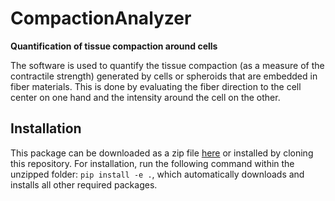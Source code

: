 # CompactionAnalyzer 

**Quantification of tissue compaction around cells**

The software is used to quantify the tissue compaction (as a measure of the contractile strength) generated by cells or spheroids that are embedded in fiber materials. This is done by evaluating the fiber direction to the cell center on one hand and the intensity around the cell on the other.   


## Installation
This package can be downloaded as a zip file [here](https://github.com/davidbhr/CompactionAnalyzer/zipball/master) or installed by cloning this repository. For installation, run the following command within the unzipped folder: `pip install -e .`, which automatically downloads and installs all other required packages.


